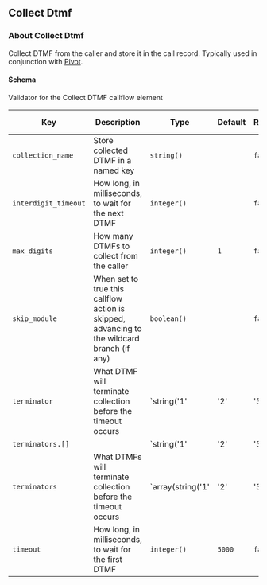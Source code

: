 ## Collect Dtmf

### About Collect Dtmf

Collect DTMF from the caller and store it in the call record. Typically used in conjunction with [Pivot](./pivot.md).

#### Schema

Validator for the Collect DTMF callflow element



Key | Description | Type | Default | Required | Support Level
--- | ----------- | ---- | ------- | -------- | -------------
`collection_name` | Store collected DTMF in a named key | `string()` |   | `false` |  
`interdigit_timeout` | How long, in milliseconds, to wait for the next DTMF | `integer()` |   | `false` |  
`max_digits` | How many DTMFs to collect from the caller | `integer()` | `1` | `false` |  
`skip_module` | When set to true this callflow action is skipped, advancing to the wildcard branch (if any) | `boolean()` |   | `false` |  
`terminator` | What DTMF will terminate collection before the timeout occurs | `string('1' | '2' | '3' | '4' | '5' | '6' | '7' | '8' | '9' | '0' | '#' | '*')` | `#` | `false` |  
`terminators.[]` |   | `string('1' | '2' | '3' | '4' | '5' | '6' | '7' | '8' | '9' | '0' | '#' | '*')` |   | `false` |  
`terminators` | What DTMFs will terminate collection before the timeout occurs | `array(string('1' | '2' | '3' | '4' | '5' | '6' | '7' | '8' | '9' | '0' | '#' | '*'))` |   | `false` |  
`timeout` | How long, in milliseconds, to wait for the first DTMF | `integer()` | `5000` | `false` |  



